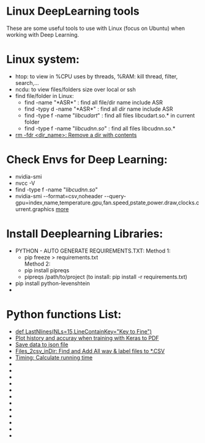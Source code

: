 # Linux DeepLearning tools
These are some useful tools to use with Linux (focus on Ubuntu) when working with Deep Learning.

# Linux system:
  - htop: to view in %CPU uses by threads, %RAM: kill thread, filter, search,...
  - ncdu: to view files/folders size over local or ssh
  - find file/folder in Linux:
    - find -name "\*ASR\*" : find all file/dir name include ASR
    - find -typy d -name "\*ASR\*" : find all *dir* name include ASR
    - find -type f -name "*libcudart*"   : find all files libcudart.so.* in current folder
    - find -type f -name "*libcudnn.so*"   : find all files libcudnn.so.*
  - [rm -fdr <dir_name>: Remove a dir with contents](https://github.com/holianh/Linux_DeepLearning_tools/blob/master/ubuntu_commands.sh#L2)
# Check Envs for Deep Learning:
  - nvidia-smi
  - nvcc -V
  - find -type f -name "*libcudnn.so*"
  - nvidia-smi --format=csv,noheader --query-gpu=index,name,temperature.gpu,fan.speed,pstate,power.draw,clocks.current.graphics [more](https://github.com/holianh/Linux_DeepLearning_tools/blob/master/ubuntu_commands.sh#L6)

  # Install Deeplearning Libraries:
  - PYTHON - AUTO GENERATE REQUIREMENTS.TXT:
    Method 1:
      * pip freeze > requirements.txt   
    Method 2:
      * pip install pipreqs
      * pipreqs /path/to/project
    (to install: pip install -r requirements.txt)      
  - pip install python-levenshtein
  - 
  
  # Python functions List:
   - [def LastNlines\(NLs=15,LineContainKey="Key to Fine"\)](https://github.com/holianh/Linux_DeepLearning_tools/blob/master/python_funcs_codes.py#L7)
   - [ Plot history and accuray when training with Keras to PDF](https://github.com/holianh/Linux_DeepLearning_tools/blob/master/python_funcs_codes.py#L38)
   - [Save data to json file](https://github.com/holianh/Linux_DeepLearning_tools/blob/master/python_funcs_codes.py#L113) 
   - [Files_2csv_inDir: Find and Add All wav & label files to *.CSV](https://github.com/holianh/Linux_DeepLearning_tools/blob/master/python_funcs_codes.py#L130)
   - [Timing: Calculate running time](https://github.com/holianh/Linux_DeepLearning_tools/blob/master/python_funcs_codes.py#L174) 
   - []()
   - []() 
   - []()
   - []() 
   - []()
   - []() 
   - []()
   - []() 
   - []()
   - []() 
   - []()
   - []() 
   
   
   
   
   
   
   
   
   
   
   
